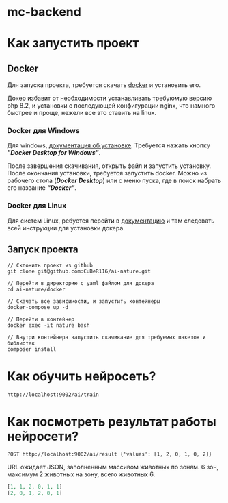 # mc-backend

# Как запустить проект
## Docker
Для запуска проекта, требуется скачать [docker](https://www.docker.com/) и установить его.

Докер избавит от необходимости устанавливать требуюмую версию php 8.2, и установки с последующей конфигурации nginx, что намного быстрее и проще, нежели все это ставить на linux.

### Docker для Windows
Для windows, [документация об установке](https://docs.docker.com/desktop/install/windows-install/). Требуется нажать кнопку ***"Docker Desktop for Windows"***.

После завершения скачивания, открыть файл и запустить установку.
После окончания установки, требуется запустить docker. Можно из рабочего стола (***Docker Desktop***) или с меню пуска, где в поиск набрать его название ***"Docker"***. 

### Docker для Linux
Для систем Linux, ребуется перейти в [документацию](https://docs.docker.com/desktop/install/linux-install/) и там следовать всей инструкции для установки докера.

## Запуск проекта

```
// Склонить проект из github
git clone git@github.com:CuBeR116/ai-nature.git

// Перейти в директорию с yaml файлом для докера
cd ai-nature/docker

// Скачать все зависимости, и запустить контейнеры
docker-compose up -d

// Перейти в контейнер
docker exec -it nature bash

// Внутри контейнера запустить скачивание для требуемых пакетов и библиотек
composer install
```

# Как обучить нейросеть?

`http://localhost:9002/ai/train`

# Как посмотреть результат работы нейросети?

```http request
POST http://localhost:9002/ai/result {'values': [1, 2, 0, 1, 0, 2]}
```

URL ожидает JSON, заполненным массивом животных по зонам. 6 зон, максимум 2 животных на зону, всего животных 6.
```php
[1, 1, 2, 0, 1, 1]
[2, 0, 1, 2, 0, 1]
```